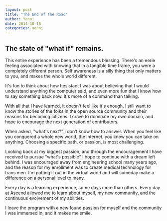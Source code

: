 ```yaml
---
layout: post
title: "The End of the Road"
author: Yenni
date: 2014-10-16
categories: yenni
---
```


## The state of "what if" remains.

This entire experience has been a tremendous blessing. There's an eerie feeling associated with knowing that in a tangible time frame, you were a completely different person. Self awareness is a silly thing that only matters to you, and makes the whole world different. 

It's fun to think about how hesistant I was about believing that I would understand anything the computer said, and even more fun that I know how to say something back now. It's more of a command than talking. 

With all that I have learned, it doesn't feel like it's enough. I still want to know the stories of the folks in the open source community and their reasons for becoming citizens. I crave to dominate my own domain, and hope to encourage the next generation of contributors.

When asked, "what's next?" I don't know how to answer. When you feel like you conquered a whole new world, the internet, you know you can take on anything. Choosing a specific path, or passion, is most challenging. 

Looking back at my biggest passion, and through the encouragement I have received to pursue "what's possible" I hope to continue with a dream left behind. I was encouraged away from engineering school many years ago, and the reason for my enrollment was to create medical technology for trans men. I'm putting it out in the virtual world and will someday make a difference on a personal level to many.

Every day is a learning experience, some days more than others. Every day at Ascend allowed me to learn about myself, my new community, and the continuous evolvement of my abilities. 

I leave the program with a new found passion for myself and the community I was immersed in, and it makes me smile. 





